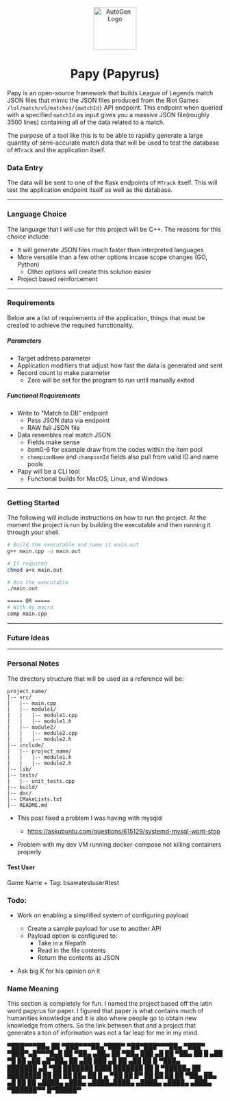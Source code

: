 
<div align="center">
    <img src="https://static.wikia.nocookie.net/sans-nagito/images/1/12/Papyrus.png/revision/latest?cb=20200609055655" alt="AutoGen Logo" width="100">
</div>


<div align="center">

# Papy (Papyrus)

</div>


Papy is an open-source framework that builds League of Legends match JSON files that mimic the JSON files produced from the Riot Games `/lol/match/v5/matches/{matchId}` API endpoint. This endpoint when queried with a specified `matchId` as input gives you a massive JSON file(roughly 3500 lines) containing all of the data related to a match.

The purpose of a tool like this is to be able to rapidly generate a large quantity of semi-accurate match data that will be used to test the database of `MTrack` and the application itself.

### Data Entry
The data will be sent to one of the flask endpoints of `MTrack` itself. This will test the application endpoint itself as well as the database.

---
### Language Choice

The language that I will use for this project will be C++. The reasons for this choice include:
- It will generate JSON files much faster than interpreted languages
- More versatile than a few other options incase scope changes (GO, Python)
	- Other options will create this solution easier
- Project based reinforcement

---
### Requirements

Below are a list of requirements of the application, things that must be created to achieve the required functionality.

##### Parameters
- Target address parameter
- Application modifiers that adjust how fast the data is generated and sent
- Record count to make parameter
	- Zero will be set for the program to run until manually exited

##### Functional Requirements
- Write to "Match to DB" endpoint
	- Pass JSON data via endpoint
	- RAW full JSON file
- Data resembles real match JSON
	- Fields make sense
	- item0-6 for example draw from the codes within the item pool
	- `championName` and `championId` fields also pull from valid ID and name pools
- Papy will be a CLI tool
	- Functional builds for MacOS, Linux, and Windows

---
### Getting Started

The following will include instructions on how to run the project. At the moment the project is run by building the executable and then running it through your shell.

```bash
# Build the executable and name it main.out
g++ main.cpp -o main.out

# If required
chmod a+x main.out 

# Run the executable
./main.out

===== OR =====
# With my macro
comp main.cpp
```

---
### Future Ideas


---
### Personal Notes

The directory structure that will be used as a reference will be:
```
project_name/
|-- src/
|   |-- main.cpp
|   |-- module1/
|   |   |-- module1.cpp
|   |   |-- module1.h
|   |-- module2/
|   |   |-- module2.cpp
|   |   |-- module2.h
|-- include/
|   |-- project_name/
|   |   |-- module1.h
|   |   |-- module2.h
|-- lib/
|-- tests/
|   |-- unit_tests.cpp
|-- build/
|-- doc/
|-- CMakeLists.txt
|-- README.md
```

- This post fixed a problem I was having with mysqld
	- https://askubuntu.com/questions/615129/systemd-mysql-wont-stop

- Problem with my dev VM running docker-compose not killing containers properly


#### Test User
Game Name + Tag: bsawatestuser#test

### Todo:

- Work on enabling a simplified system of configuring payload
	- Create a sample payload for use to another API
	- Payload option is configured to:
		- Take in a filepath
		- Read in the file contents
		- Return the contents as JSON

- Ask big K for his opinion on it


### Name Meaning

This section is completely for fun. I named the project based off the latin word papyrus for paper. I figured that paper is what contains much of humanities knowledge and it is also where people go to obtain new knowledge from others. So the link between that and a project that generates a ton of information was not a far leap for me in my mind.



▀███▀▀▀██▄      ██     ▀███▀▀▀██▄▀███▀   ▀██▀███▀▀▀██▄ ▀███▀   ▀███▀▄█▀▀▀█▄█
  ██   ▀██▄    ▄██▄      ██   ▀██▄ ███   ▄█   ██   ▀██▄ ██       █ ▄██    ▀█
  ██   ▄██    ▄█▀██▄     ██   ▄██   ███ ▄█    ██   ▄██  ██       █ ▀███▄    
  ███████    ▄█  ▀██     ███████     ████     ███████   ██       █   ▀█████▄
  ██         ████████    ██           ██      ██  ██▄   ██       █ ▄     ▀██
  ██        █▀      ██   ██           ██      ██   ▀██▄ ██▄     ▄█ ██     ██
▄████▄    ▄███▄   ▄████▄████▄       ▄████▄  ▄████▄ ▄███▄ ▀██████▀▀ █▀█████▀ 